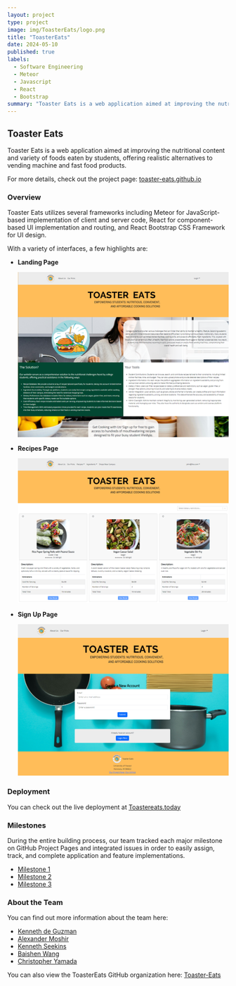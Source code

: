 ```yaml
---
layout: project
type: project
image: img/ToasterEats/logo.png
title: "ToasterEats"
date: 2024-05-10
published: true
labels:
  - Software Engineering
  - Meteor
  - Javascript
  - React
  - Bootstrap
summary: "Toaster Eats is a web application aimed at improving the nutritional content and variety of foods eaten by students, offering realistic alternatives to vending machine and fast food products"
---
```

## Toaster Eats

Toaster Eats is a web application aimed at improving the nutritional content and variety of foods eaten by students, offering realistic alternatives to vending machine and fast food products.

For more details, check out the project page: [toaster-eats.github.io](https://toaster-eats.github.io/)

### Overview

Toaster Eats utilizes several frameworks including Meteor for JavaScript-based implementation of client and server code, React for component-based UI implementation and routing, and React Bootstrap CSS Framework for UI design.

With a variety of interfaces, a few highlights are:
- **Landing Page**
  <div class="text-center p-4">
    <img width="700px" src="../img/ToasterEats/LandingPage.png" class="img-thumbnail" >
  </div>  

- **Recipes Page**
  <div class="text-center p-4">
    <img width="700px" src="../img/ToasterEats/RecipesPage.png" class="img-thumbnail" >
  </div>

- **Sign Up Page**
  <div class="text-center p-4">
    <img width="700px" src="../img/ToasterEats/SignUpPage.png" class="img-thumbnail" >
  </div>

### Deployment

You can check out the live deployment at [Toastereats.today](https://toastereats.today)

### Milestones

During the entire building process, our team tracked each major milestone on GitHub Project Pages and integrated issues in order to easily assign, track, and complete application and feature implementations.
- [Milestone 1](https://github.com/orgs/Toaster-Eats/projects/2)
- [Milestone 2](https://github.com/orgs/Toaster-Eats/projects/3/views/1)
- [Milestone 3](https://github.com/orgs/Toaster-Eats/projects/4/views/1)

### About the Team

You can find out more information about the team here:
- [Kenneth de Guzman](https://k-deguz.github.io/)
- [Alexander Moshir](https://techfolio.moshir.dev/)
- [Kenneth Seekins](https://kseekins.github.io/)
- [Baishen Wang](https://baishenwang.github.io/)
- [Christopher Yamada](https://citycoding.github.io/)

You can also view the ToasterEats GitHub organization here: [Toaster-Eats](https://github.com/Toaster-Eats)
